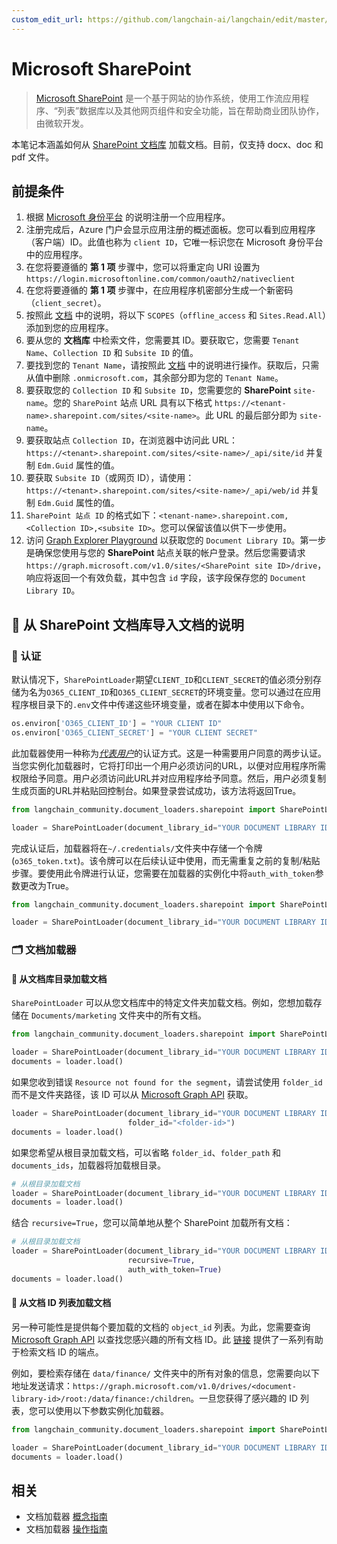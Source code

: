 ```yaml
---
custom_edit_url: https://github.com/langchain-ai/langchain/edit/master/docs/docs/integrations/document_loaders/microsoft_sharepoint.ipynb
---
```


# Microsoft SharePoint

> [Microsoft SharePoint](https://en.wikipedia.org/wiki/SharePoint) 是一个基于网站的协作系统，使用工作流应用程序、“列表”数据库以及其他网页组件和安全功能，旨在帮助商业团队协作，由微软开发。

本笔记本涵盖如何从 [SharePoint 文档库](https://support.microsoft.com/en-us/office/what-is-a-document-library-3b5976dd-65cf-4c9e-bf5a-713c10ca2872) 加载文档。目前，仅支持 docx、doc 和 pdf 文件。

## 前提条件
1. 根据 [Microsoft 身份平台](https://learn.microsoft.com/en-us/azure/active-directory/develop/quickstart-register-app) 的说明注册一个应用程序。
2. 注册完成后，Azure 门户会显示应用注册的概述面板。您可以看到应用程序（客户端）ID。此值也称为 `client ID`，它唯一标识您在 Microsoft 身份平台中的应用程序。
3. 在您将要遵循的 **第 1 项** 步骤中，您可以将重定向 URI 设置为 `https://login.microsoftonline.com/common/oauth2/nativeclient`
4. 在您将要遵循的 **第 1 项** 步骤中，在应用程序机密部分生成一个新密码（`client_secret`）。
5. 按照此 [文档](https://learn.microsoft.com/en-us/azure/active-directory/develop/quickstart-configure-app-expose-web-apis#add-a-scope) 中的说明，将以下 `SCOPES`（`offline_access` 和 `Sites.Read.All`）添加到您的应用程序。
6. 要从您的 **文档库** 中检索文件，您需要其 ID。要获取它，您需要 `Tenant Name`、`Collection ID` 和 `Subsite ID` 的值。
7. 要找到您的 `Tenant Name`，请按照此 [文档](https://learn.microsoft.com/en-us/azure/active-directory-b2c/tenant-management-read-tenant-name) 中的说明进行操作。获取后，只需从值中删除 `.onmicrosoft.com`，其余部分即为您的 `Tenant Name`。
8. 要获取您的 `Collection ID` 和 `Subsite ID`，您需要您的 **SharePoint** `site-name`。您的 `SharePoint` 站点 URL 具有以下格式 `https://<tenant-name>.sharepoint.com/sites/<site-name>`。此 URL 的最后部分即为 `site-name`。
9. 要获取站点 `Collection ID`，在浏览器中访问此 URL：`https://<tenant>.sharepoint.com/sites/<site-name>/_api/site/id` 并复制 `Edm.Guid` 属性的值。
10. 要获取 `Subsite ID`（或网页 ID），请使用：`https://<tenant>.sharepoint.com/sites/<site-name>/_api/web/id` 并复制 `Edm.Guid` 属性的值。
11. `SharePoint 站点 ID` 的格式如下：`<tenant-name>.sharepoint.com,<Collection ID>,<subsite ID>`。您可以保留该值以供下一步使用。
12. 访问 [Graph Explorer Playground](https://developer.microsoft.com/en-us/graph/graph-explorer) 以获取您的 `Document Library ID`。第一步是确保您使用与您的 **SharePoint** 站点关联的帐户登录。然后您需要请求 `https://graph.microsoft.com/v1.0/sites/<SharePoint site ID>/drive`，响应将返回一个有效负载，其中包含 `id` 字段，该字段保存您的 `Document Library ID`。

## 🧑 从 SharePoint 文档库导入文档的说明

### 🔑 认证

默认情况下，`SharePointLoader`期望`CLIENT_ID`和`CLIENT_SECRET`的值必须分别存储为名为`O365_CLIENT_ID`和`O365_CLIENT_SECRET`的环境变量。您可以通过在应用程序根目录下的`.env`文件中传递这些环境变量，或者在脚本中使用以下命令。

```python
os.environ['O365_CLIENT_ID'] = "YOUR CLIENT ID"
os.environ['O365_CLIENT_SECRET'] = "YOUR CLIENT SECRET"
```

此加载器使用一种称为[*代表用户*](https://learn.microsoft.com/en-us/graph/auth-v2-user?context=graph%2Fapi%2F1.0&view=graph-rest-1.0)的认证方式。这是一种需要用户同意的两步认证。当您实例化加载器时，它将打印出一个用户必须访问的URL，以便对应用程序所需权限给予同意。用户必须访问此URL并对应用程序给予同意。然后，用户必须复制生成页面的URL并粘贴回控制台。如果登录尝试成功，该方法将返回True。

```python
from langchain_community.document_loaders.sharepoint import SharePointLoader

loader = SharePointLoader(document_library_id="YOUR DOCUMENT LIBRARY ID")
```

完成认证后，加载器将在`~/.credentials/`文件夹中存储一个令牌(`o365_token.txt`)。该令牌可以在后续认证中使用，而无需重复之前的复制/粘贴步骤。要使用此令牌进行认证，您需要在加载器的实例化中将`auth_with_token`参数更改为True。

```python
from langchain_community.document_loaders.sharepoint import SharePointLoader

loader = SharePointLoader(document_library_id="YOUR DOCUMENT LIBRARY ID", auth_with_token=True)
```

### 🗂️ 文档加载器

#### 📑 从文档库目录加载文档

`SharePointLoader` 可以从您文档库中的特定文件夹加载文档。例如，您想加载存储在 `Documents/marketing` 文件夹中的所有文档。

```python
from langchain_community.document_loaders.sharepoint import SharePointLoader

loader = SharePointLoader(document_library_id="YOUR DOCUMENT LIBRARY ID", folder_path="Documents/marketing", auth_with_token=True)
documents = loader.load()
```

如果您收到错误 `Resource not found for the segment`，请尝试使用 `folder_id` 而不是文件夹路径，该 ID 可以从 [Microsoft Graph API](https://developer.microsoft.com/en-us/graph/graph-explorer) 获取。

```python
loader = SharePointLoader(document_library_id="YOUR DOCUMENT LIBRARY ID", auth_with_token=True
                          folder_id="<folder-id>")
documents = loader.load()
```

如果您希望从根目录加载文档，可以省略 `folder_id`、`folder_path` 和 `documents_ids`，加载器将加载根目录。
```python
# 从根目录加载文档
loader = SharePointLoader(document_library_id="YOUR DOCUMENT LIBRARY ID", auth_with_token=True)
documents = loader.load()
```

结合 `recursive=True`，您可以简单地从整个 SharePoint 加载所有文档：
```python
# 从根目录加载文档
loader = SharePointLoader(document_library_id="YOUR DOCUMENT LIBRARY ID",
                          recursive=True,
                          auth_with_token=True)
documents = loader.load()
```

#### 📑 从文档 ID 列表加载文档

另一种可能性是提供每个要加载的文档的 `object_id` 列表。为此，您需要查询 [Microsoft Graph API](https://developer.microsoft.com/en-us/graph/graph-explorer) 以查找您感兴趣的所有文档 ID。此 [链接](https://learn.microsoft.com/en-us/graph/api/resources/onedrive?view=graph-rest-1.0#commonly-accessed-resources) 提供了一系列有助于检索文档 ID 的端点。

例如，要检索存储在 `data/finance/` 文件夹中的所有对象的信息，您需要向以下地址发送请求：`https://graph.microsoft.com/v1.0/drives/<document-library-id>/root:/data/finance:/children`。一旦您获得了感兴趣的 ID 列表，您可以使用以下参数实例化加载器。

```python
from langchain_community.document_loaders.sharepoint import SharePointLoader

loader = SharePointLoader(document_library_id="YOUR DOCUMENT LIBRARY ID", object_ids=["ID_1", "ID_2"], auth_with_token=True)
documents = loader.load()
```

## 相关

- 文档加载器 [概念指南](/docs/concepts/#document-loaders)
- 文档加载器 [操作指南](/docs/how_to/#document-loaders)